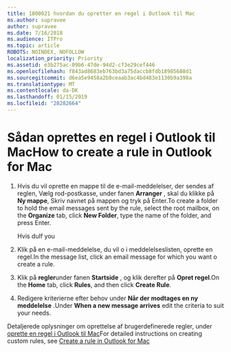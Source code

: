 ```yaml
---
title: 1800021 hvordan du opretter en regel i Outlook til Mac
ms.author: supravee
author: supravee
ms.date: 7/16/2018
ms.audience: ITPro
ms.topic: article
ROBOTS: NOINDEX, NOFOLLOW
localization_priority: Priority
ms.assetid: e3b275ac-09b6-47de-94d2-cf3e29cef446
ms.openlocfilehash: f843ad8683eb763bd3a75daccb8fdb18985688d1
ms.sourcegitcommit: d6ea5e9458a2b8ceaab3ac4bd483e1130b9a398a
ms.translationtype: MT
ms.contentlocale: da-DK
ms.lasthandoff: 01/15/2019
ms.locfileid: "28282664"
---
```

# <a name="how-to-create-a-rule-in-outlook-for-mac"></a><span data-ttu-id="a60c6-102">Sådan oprettes en regel i Outlook til Mac</span><span class="sxs-lookup"><span data-stu-id="a60c6-102">How to create a rule in Outlook for Mac</span></span>

1. <span data-ttu-id="a60c6-103">Hvis du vil oprette en mappe til de e-mail-meddelelser, der sendes af reglen, Vælg rod-postkasse, under fanen **Arranger** , skal du klikke på **Ny mappe**, Skriv navnet på mappen og tryk på Enter.</span><span class="sxs-lookup"><span data-stu-id="a60c6-103">To create a folder to hold the email messages sent by the rule, select the root mailbox, on the **Organize** tab, click **New Folder**, type the name of the folder, and press Enter.</span></span>
    
    <span data-ttu-id="a60c6-104">Hvis du</span><span class="sxs-lookup"><span data-stu-id="a60c6-104">If you</span></span> 
    
2. <span data-ttu-id="a60c6-105">Klik på en e-mail-meddelelse, du vil o i meddelelseslisten, oprette en regel.</span><span class="sxs-lookup"><span data-stu-id="a60c6-105">In the message list, click an email message for which you want o create a rule.</span></span>
    
3. <span data-ttu-id="a60c6-106">Klik på **regler**under fanen **Startside** , og klik derefter på **Opret regel**.</span><span class="sxs-lookup"><span data-stu-id="a60c6-106">On the **Home** tab, click **Rules**, and then click **Create Rule**.</span></span>
    
4. <span data-ttu-id="a60c6-107">Redigere kriterierne efter behov under **Når der modtages en ny meddelelse** .</span><span class="sxs-lookup"><span data-stu-id="a60c6-107">Under **When a new message arrives** edit the criteria to suit your needs.</span></span> 
    
<span data-ttu-id="a60c6-108">Detaljerede oplysninger om oprettelse af brugerdefinerede regler, under [oprette en regel i Outlook til Mac](https://aka.ms/AA1uy0v)</span><span class="sxs-lookup"><span data-stu-id="a60c6-108">For detailed instructions on creating custom rules, see [Create a rule in Outlook for Mac](https://aka.ms/AA1uy0v)</span></span>
  

